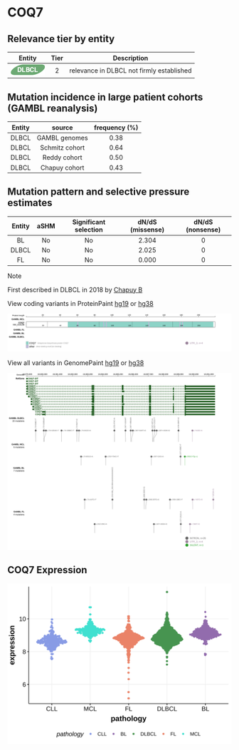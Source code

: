 # COQ7

## Relevance tier by entity

|Entity|Tier|Description                              |
|:------:|:----:|-----------------------------------------|
|![DLBCL](images/icons/DLBCL_tier2.png) |2   |relevance in DLBCL not firmly established|

## Mutation incidence in large patient cohorts (GAMBL reanalysis)

|Entity|source        |frequency (%)|
|:------:|:--------------:|:-------------:|
|DLBCL |GAMBL genomes |0.38         |
|DLBCL |Schmitz cohort|0.64         |
|DLBCL |Reddy cohort  |0.50         |
|DLBCL |Chapuy cohort |0.43         |

## Mutation pattern and selective pressure estimates

|Entity|aSHM|Significant selection|dN/dS (missense)|dN/dS (nonsense)|
|:------:|:----:|:---------------------:|:----------------:|:----------------:|
|BL    |No  |No                   |2.304           |0               |
|DLBCL |No  |No                   |2.025           |0               |
|FL    |No  |No                   |0.000           |0               |


> [!NOTE]
> First described in DLBCL in 2018 by [Chapuy B](https://pubmed.ncbi.nlm.nih.gov/29713087)


View coding variants in ProteinPaint [hg19](https://morinlab.github.io/LLMPP/GAMBL/COQ7_protein.html)  or [hg38](https://morinlab.github.io/LLMPP/GAMBL/COQ7_protein_hg38.html)

![image](images/proteinpaint/COQ7_NM_016138.svg)

View all variants in GenomePaint [hg19](https://morinlab.github.io/LLMPP/GAMBL/COQ7.html)  or [hg38](https://morinlab.github.io/LLMPP/GAMBL/COQ7_hg38.html)

![image](images/proteinpaint/COQ7.svg)
## COQ7 Expression
![image](images/gene_expression/COQ7_by_pathology.svg)
<!-- ORIGIN: chapuyMolecularSubtypesDiffuse2018b -->
<!-- DLBCL: chapuyMolecularSubtypesDiffuse2018b -->
